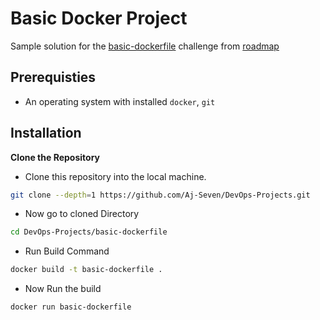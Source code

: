 # Basic Docker Project

Sample solution for the [basic-dockerfile](https://roadmap.sh/projects/basic-dockerfile) challenge from [roadmap](https://roadmap.sh)

## Prerequisties

- An operating system with installed `docker`, `git`

## Installation

**Clone the Repository**

  - Clone this repository into the local machine.
  ```bash
  git clone --depth=1 https://github.com/Aj-Seven/DevOps-Projects.git
  ```
  - Now go to cloned Directory
  ```bash
  cd DevOps-Projects/basic-dockerfile
  ```
  - Run Build Command
  ```bash
  docker build -t basic-dockerfile .
  ```
  - Now Run the build
  ```bash
  docker run basic-dockerfile
  ```

